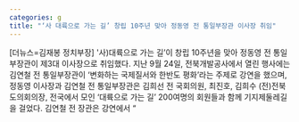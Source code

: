 ```yaml
---
categories: g
title: "‘사 대륙으로 가는 길’ 창립 10주년 맞아 정동영 전 통일부장관 이사장 취임"
---
```

[더뉴스=김재봉 정치부장] &#39;사)대륙으로 가는 길’이 창립 10주년을 맞아 정동영 전 통일부장관이 제3대 이사장으로 취임했다.																지난 9월 24일, 전북개발공사에서 열린 행사에는 김연철 전 통일부장관이 ‘변화하는 국제질서와 한반도 평화’라는 주제로 강연을 했으며, 정동영 이사장과 김연철 전 통일부장관은 김희선 전 국회의원, 최진호, 김희수 (전)전북도의회의장, 전국에서 모인 ‘대륙으로 가는 길’ 200여명의 회원들과 함께 기지제둘레길을 걸었다.																김연철 전 장관은 강연에서 “